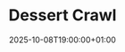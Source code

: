 ---
title: "Dessert Crawl"
date: 2025-10-08T19:00:00+01:00
lng: "-1.171228840925901"
lat: "52.95211551976085"
---